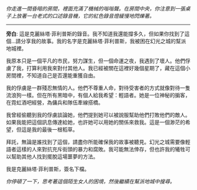 _你走進一間昏暗的房間，裡面充滿了機械的嗡嗡聲。在房間中央，你注意到一張桌子上放著一台老式的口述錄音機，它的紅色錄音燈緩慢地閃爍著。_

---

**旁白**: 這是克麗絲塔·菲利普斯的錄音。我不知道我還能撐多久，但如果你找到了這個...請分享我的故事。我的名字是克麗絲塔·菲利普斯，我被困在幻光之城的幫派地城裡。

我原本只是一個平凡的市民，努力謀生，但一個命運之夜，我遇到了壞人。他們俘虜了我，打算利用我來對付其他人。我已經被關在這裡好幾個星期了，藏在這個小房間裡，不知道自己是否還能重獲自由。

我的俘虜是一群殘忍無情的人。他們不尊重人命，對待受害者的方式就像對待一隻流浪狗一樣。但在所有黑暗中，有個人給我希望：輕語者。她是一位神秘的掮客，在霓虹酒吧經營，為傭兵和隊伍牽線搭橋。

我曾經偷聽到我的俘虜談論她，他們提到她可以被說服幫助他們打敗他們的敵人。如果我能把這個訊息傳達給她，也許她可以用她的關係來救我。這是一個渺茫的希望，但這是我的最後一根稻草。

拜託，無論是誰找到了這個，請盡你所能確保我的故事被聽見。幻光之城需要像輕語者這樣的人來對抗充斥街頭的暴力和腐敗。我可能無法倖存，但也許我的犧牲可以幫助其他人找到擺脫這場噩夢的方法。

我是克麗絲塔·菲利普斯，簽名下檔。

_你停頓了一下，思考著這個陌生女人的困境，然後繼續在幫派地城中搜尋。_
